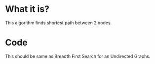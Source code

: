 # What it is?

This algorithm finds shortest path between 2 nodes.

# Code

This should be same as Breadth First Search for an Undirected Graphs.